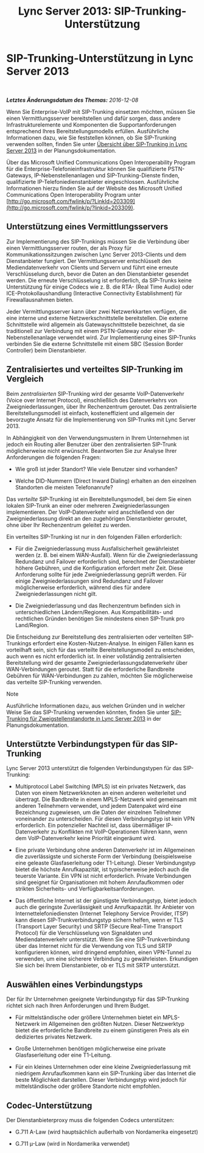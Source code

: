 ﻿---
title: 'Lync Server 2013: SIP-Trunking-Unterstützung'
TOCTitle: SIP-Trunking-Unterstützung
ms:assetid: e3042831-e8d8-4ea2-baa2-1a697401ffa0
ms:mtpsurl: https://technet.microsoft.com/de-de/library/Gg399005(v=OCS.15)
ms:contentKeyID: 49295689
ms.date: 12/10/2016
mtps_version: v=OCS.15
ms.translationtype: HT
---

# SIP-Trunking-Unterstützung in Lync Server 2013

 

_**Letztes Änderungsdatum des Themas:** 2016-12-08_

Wenn Sie Enterprise-VoIP mit SIP-Trunking einsetzen möchten, müssen Sie einen Vermittlungsserver bereitstellen und dafür sorgen, dass andere Infrastrukturelemente und Komponenten die Supportanforderungen entsprechend Ihres Bereitstellungsmodells erfüllen. Ausführliche Informationen dazu, wie Sie feststellen können, ob Sie SIP-Trunking verwenden sollten, finden Sie unter [Übersicht über SIP-Trunking in Lync Server 2013](lync-server-2013-overview-of-sip-trunking.md) in der Planungsdokumentation.

Über das Microsoft Unified Communications Open Interoperability Program für die Enterprise-Telefonieinfrastruktur können Sie qualifizierte PSTN-Gateways, IP-Nebenstellenanlagen und SIP-Trunking-Dienste finden, qualifizierte IP-Telefoniedienstanbieter eingeschlossen. Ausführliche Informationen hierzu finden Sie auf der Website des Microsoft Unified Communications Open Interoperability Program unter [http://go.microsoft.com/fwlink/p/?LinkId=203309](http://go.microsoft.com/fwlink/p/?linkid=203309).

## Unterstützung eines Vermittlungsservers

Zur Implementierung des SIP-Trunkings müssen Sie die Verbindung über einen Vermittlungsserver routen, der als Proxy für Kommunikationssitzungen zwischen Lync Server 2013-Clients und dem Dienstanbieter fungiert. Der Vermittlungsserver entschlüsselt den Mediendatenverkehr von Clients und Servern und führt eine erneute Verschlüsselung durch, bevor die Daten an den Dienstanbieter gesendet werden. Die erneute Verschlüsselung ist erforderlich, da SIP-Trunks keine Unterstützung für einige Codecs wie z. B. die RTA- (Real Time Audio) oder ICE-Protokollaushandlung (Interactive Connectivity Establishment) für Firewallausnahmen bieten.

Jeder Vermittlungsserver kann über zwei Netzwerkkarten verfügen, die eine interne und externe Netzwerkschnittstelle bereitstellen. Die externe Schnittstelle wird allgemein als Gatewayschnittstelle bezeichnet, da sie traditionell zur Verbindung mit einem PSTN-Gateway oder einer IP-Nebenstellenanlage verwendet wird. Zur Implementierung eines SIP-Trunks verbinden Sie die externe Schnittstelle mit einem SBC (Session Border Controller) beim Dienstanbieter.

## Zentralisiertes und verteiltes SIP-Trunking im Vergleich

Beim *zentralisierten* SIP-Trunking wird der gesamte VoIP-Datenverkehr (Voice over Internet Protocol), einschließlich des Datenverkehrs von Zweigniederlassungen, über Ihr Rechenzentrum geroutet. Das zentralisierte Bereitstellungsmodell ist einfach, kosteneffizient und allgemein der bevorzugte Ansatz für die Implementierung von SIP-Trunks mit Lync Server 2013.

In Abhängigkeit von den Verwendungsmustern in Ihrem Unternehmen ist jedoch ein Routing aller Benutzer über den zentralisierten SIP-Trunk möglicherweise nicht erwünscht. Beantworten Sie zur Analyse Ihrer Anforderungen die folgenden Fragen:

  - Wie groß ist jeder Standort? Wie viele Benutzer sind vorhanden?

  - Welche DID-Nummern (Direct Inward Dialing) erhalten an den einzelnen Standorten die meisten Telefonanrufe?

Das *verteilte* SIP-Trunking ist ein Bereitstellungsmodell, bei dem Sie einen lokalen SIP-Trunk an einer oder mehreren Zweigniederlassungen implementieren. Der VoIP-Datenverkehr wird anschließend von der Zweigniederlassung direkt an den zugehörigen Dienstanbieter geroutet, ohne über Ihr Rechenzentrum geleitet zu werden.

Ein verteiltes SIP-Trunking ist nur in den folgenden Fällen erforderlich:

  - Für die Zweigniederlassung muss Ausfallsicherheit gewährleistet werden (z. B. bei einem WAN-Ausfall). Wenn für die Zweigniederlassung Redundanz und Failover erforderlich sind, berechnet der Dienstanbieter höhere Gebühren, und die Konfiguration erfordert mehr Zeit. Diese Anforderung sollte für jede Zweigniederlassung geprüft werden. Für einige Zweigniederlassungen sind Redundanz und Failover möglicherweise erforderlich, während dies für andere Zweigniederlassungen nicht gilt.

  - Die Zweigniederlassung und das Rechenzentrum befinden sich in unterschiedlichen Ländern/Regionen. Aus Kompatibilitäts- und rechtlichen Gründen benötigen Sie mindestens einen SIP-Trunk pro Land/Region.

Die Entscheidung zur Bereitstellung des zentralisierten oder verteilten SIP-Trunkings erfordert eine Kosten-Nutzen-Analyse. In einigen Fällen kann es vorteilhaft sein, sich für das verteilte Bereitstellungsmodell zu entscheiden, auch wenn es nicht erforderlich ist. In einer vollständig zentralisierten Bereitstellung wird der gesamte Zweigniederlassungsdatenverkehr über WAN-Verbindungen geroutet. Statt für die erforderliche Bandbreite Gebühren für WAN-Verbindungen zu zahlen, möchten Sie möglicherweise das verteilte SIP-Trunking verwenden.


> [!NOTE]
> Ausführliche Informationen dazu, aus welchen Gründen und in welcher Weise Sie das SIP-Trunking verwenden könnten, finden Sie unter <A href="lync-server-2013-branch-site-sip-trunking.md">SIP-Trunking für Zweigstellenstandorte in Lync Server 2013</A> in der Planungsdokumentation.



## Unterstützte Verbindungstypen für das SIP-Trunking

Lync Server 2013 unterstützt die folgenden Verbindungstypen für das SIP-Trunking:

  - Multiprotocol Label Switching (MPLS) ist ein privates Netzwerk, das Daten von einem Netzwerkknoten an einen anderen weiterleitet und übertragt. Die Bandbreite in einem MPLS-Netzwerk wird gemeinsam mit anderen Teilnehmern verwendet, und jedem Datenpaket wird eine Bezeichnung zugewiesen, um die Daten der einzelnen Teilnehmer voneinander zu unterscheiden. Für diesen Verbindungstyp ist kein VPN erforderlich. Ein potenzieller Nachteil ist, dass übermäßiger IP-Datenverkehr zu Konflikten mit VoIP-Operationen führen kann, wenn dem VoIP-Datenverkehr keine Priorität eingeräumt wird.

  - Eine private Verbindung ohne anderen Datenverkehr ist im Allgemeinen die zuverlässigste und sicherste Form der Verbindung (beispielsweise eine geleaste Glasfaserleitung oder T1-Leitung). Dieser Verbindungstyp bietet die höchste Anrufkapazität, ist typischerweise jedoch auch die teuerste Variante. Ein VPN ist nicht erforderlich. Private Verbindungen sind geeignet für Organisationen mit hohem Anrufaufkommen oder strikten Sicherheits- und Verfügbarkeitsanforderungen.

  - Das öffentliche Internet ist der günstigste Verbindungstyp, bietet jedoch auch die geringste Zuverlässigkeit und Anrufkapazität. Ihr Anbieter von Internettelefoniediensten (Internet Telephony Service Provider, ITSP) kann diesen SIP-Trunkverbindungstyp sichern helfen, wenn er TLS (Transport Layer Security) und SRTP (Secure Real-Time Transport Protocol) für die Verschlüsselung von Signaldaten und Mediendatenverkehr unterstützt. Wenn Sie eine SIP-Trunkverbindung über das Internet nicht für die Verwendung von TLS und SRTP konfigurieren können, wird dringend empfohlen, einen VPN-Tunnel zu verwenden, um eine sicherere Verbindung zu gewährleisten. Erkundigen Sie sich bei Ihrem Dienstanbieter, ob er TLS mit SRTP unterstützt.

## Auswählen eines Verbindungstyps

Der für Ihr Unternehmen geeignete Verbindungstyp für das SIP-Trunking richtet sich nach Ihren Anforderungen und Ihrem Budget.

  - Für mittelständische oder größere Unternehmen bietet ein MPLS-Netzwerk im Allgemeinen den größten Nutzen. Dieser Netzwerktyp bietet die erforderliche Bandbreite zu einem günstigeren Preis als ein dediziertes privates Netzwerk.

  - Große Unternehmen benötigen möglicherweise eine private Glasfaserleitung oder eine T1-Leitung.

  - Für ein kleines Unternehmen oder eine kleine Zweigniederlassung mit niedrigem Anrufaufkommen kann ein SIP-Trunking über das Internet die beste Möglichkeit darstellen. Dieser Verbindungstyp wird jedoch für mittelständische oder größere Standorte nicht empfohlen.

## Codec-Unterstützung

Der Dienstanbieterproxy muss die folgenden Codecs unterstützen:

  - G.711 A-Law (wird hauptsächlich außerhalb von Nordamerika eingesetzt)

  - G.711 µ-Law (wird in Nordamerika verwendet)

